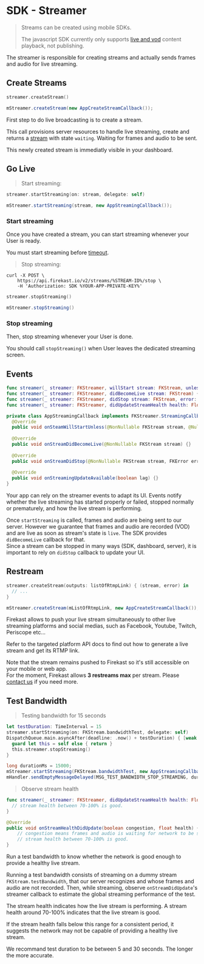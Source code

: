 # SDK - Streamer

<blockquote class="lang-specific javascript shell">
<p class="lang-specific shell">Streams can be created using mobile SDKs.</p>
<p class="lang-specific javascript">The javascript SDK currently only supports <a href="#watch-live-or-replay-as-vod">live and vod</a> content playback, not publishing.</p>
</blockquote>

The streamer is responsible for creating streams and actually sends frames and audio for live streaming.

## Create Streams

```swift
streamer.createStream()
```

```java
mStreamer.createStream(new AppCreateStreamCallback());
```

First step to do live broadcasting is to create a stream.

This call provisions server resources to handle live streaming, create and returns a [stream](#sdk-stream) with state `waiting`. Waiting for frames and audio to be sent.

This newly created stream is immediatly visible in your dashboard.

## Go Live

<blockquote class="lang-specific swift java">
<p>Start streaming:</p>
</blockquote>

```swift
streamer.startStreaming(on: stream, delegate: self)
```

```java
mStreamer.startStreaming(stream, new AppStreamingCallback());
```
### Start streaming

Once you have created a stream, you can start streaming whenever your User is ready.
<aside class="notice">You must start streaming before <a href="#timeout">timeout</a>.</aside>

<blockquote class=
"lang-specific swift java shell">
<p>Stop streaming:</p>
</blockquote>

```shell
curl -X POST \
    https://api.firekast.io/v2/streams/%STREAM-ID%/stop \
    -H 'Authorization: SDK %YOUR-APP-PRIVATE-KEY%' 
```

```swift
streamer.stopStreaming()
```

```java
mStreamer.stopStreaming()
```
### Stop streaming

Then, stop streaming whenever your User is done.

<aside class="notice">You should call <code>stopStreaming()</code> when User leaves the dedicated streaming screen.</aside>

## Events

```swift
func streamer(_ streamer: FKStreamer, willStart stream: FKStream, unless error: NSError?) {}
func streamer(_ streamer: FKStreamer, didBecomeLive stream: FKStream) {}
func streamer(_ streamer: FKStreamer, didStop stream: FKStream, error: NSError?) {}
func streamer(_ streamer: FKStreamer, didUpdateStreamHealth health: Float) {}
```

```java
private class AppStreamingCallback implements FKStreamer.StreamingCallback {
  @Override
  public void onSteamWillStartUnless(@NonNullable FKStream stream, @Nullable FKError error) {}
  
  @Override
  public void onStreamDidBecomeLive(@NonNullable FKStream stream) {}
  
  @Override
  public void onStreamDidStop(@NonNullable FKStream stream, FKError error) {}
  
  @Override
  public void onStreamingUpdateAvailable(boolean lag) {}
}
```

Your app can rely on the streamer events to adapt its UI. Events notify whether the live streaming has started properly or failed, stopped normally or prematurely, and how the live stream is performing.

<aside class="notice">Once <code>startStreaming</code> is called, frames and audio are being sent to our server. However we guarantee that frames and audio are recorded (VOD) and are live as soon as stream's state is <code>live</code>. The SDK provides <code>didBecomeLive</code> callback for that.</aside>

<aside class="notice">
Since a stream can be stopped in many ways (SDK, dashboard, server), it is important to rely on <code>didStop</code> callback to update your UI.
</aside>

## Restream

```swift
streamer.createStream(outputs: listOfRtmpLink) { (stream, error) in 
  // ...
}
```

```java
mStreamer.createStream(mListOfRtmpLink, new AppCreateStreamCallback());
```

Firekast allows to push your live stream simultaneously to other live streaming platforms and social medias, such as Facebook, Youtube, Twitch, Periscope etc...

Refer to the targeted platform API docs to find out how to generate a live stream and get its RTMP link.

<aside class="notice">
Note that the stream remains pushed to Firekast so it's still accessible on your mobile or web app.
</aside>

<aside class="warning">
For the moment, Firekast allows <strong>3 restreams max</strong> per stream. Please <a href="https://firekast.zendesk.com/hc/en-gb/requests/new">contact us</a> if you need more.
</aside>

## Test Bandwidth

<blockquote class="lang-specific swift java">
<p>Testing bandwidth for 15 seconds</p>
</blockquote>

```swift
let testDuration: TimeInterval = 15
streamer.startStreaming(on: FKStream.bandwidthTest, delegate: self)
DispatchQueue.main.asyncAfter(deadline: .now() + testDuration) { [weak self] in
  guard let this = self else { return }
  this.streamer.stopStreaming()
}
```

```java
long durationMs = 15000;
mStreamer.startStreaming(FKStream.bandwidthTest, new AppStreamingCallback());
mHandler.sendEmptyMessageDelayed(MSG_TEST_BANDWIDTH_STOP_STREAMING, durationMs)
```

<blockquote class="lang-specific swift java">
<p>Observe stream health</p>
</blockquote>

```swift
func streamer(_ streamer: FKStreamer, didUpdateStreamHealth health: Float) {
  // stream health between 70-100% is good.
}
```

```java
@Override
public void onStreamHealthDidUpdate(boolean congestion, float health) {
    // congestion means frames and audio is waiting for network to be sent. Note that, while congested, the camera preview stucks on the frame and will resume as soon as data is sent.
    // stream health between 70-100% is good.
}
```

Run a test bandwidth to know whether the network is good enough to provide a healthy live stream.

Running a test bandwidth consists of streaming on a dummy stream `FKStream.testBandwidth`, that our server recognizes and whose frames and audio are not recorded. Then, while streaming, observe `onStreamDidUpdate`'s streamer callback to estimate the global streaming performance of the test.

The stream health indicates how the live stream is performing. A stream health around 70-100% indicates that the live stream is good.

If the stream health falls below this range for a consistent period, it suggests the network may not be capable of providing a healthy live stream.

<aside class="notice">
We recommand test duration to be between 5 and 30 seconds. The longer the more accurate.
</aside>